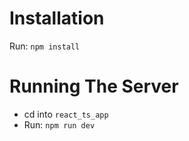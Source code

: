 # Installation
Run: ``npm install``

# Running The Server
* cd into ``react_ts_app``
* Run: ``npm run dev``